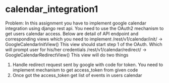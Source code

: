 # calendar_integration1

Problem: In this assignment you have to implement google calendar
integration using django rest api. You need to use the OAuth2 mechanism to
get users calendar access. Below are detail of API endpoint and
corresponding views which you need to implement
/rest/v1/calendar/init/ -> GoogleCalendarInitView()
This view should start step 1 of the OAuth. Which will prompt user for
his/her credentials
/rest/v1/calendar/redirect/ -> GoogleCalendarRedirectView()
This view will do two things
1. Handle redirect request sent by google with code for token. You
need to implement mechanism to get access_token from given
code
2. Once got the access_token get list of events in users calendar
